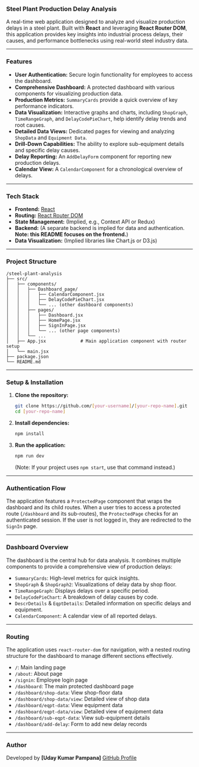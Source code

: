 ### **Steel Plant Production Delay Analysis** 

A real-time web application designed to analyze and visualize production delays in a steel plant. Built with **React** and leveraging **React Router DOM**, this application provides key insights into industrial process delays, their causes, and performance bottlenecks using real-world steel industry data.

-----

### **Features**

  * **User Authentication:** Secure login functionality for employees to access the dashboard.
  * **Comprehensive Dashboard:** A protected dashboard with various components for visualizing production data.
  * **Production Metrics:** `SummaryCards` provide a quick overview of key performance indicators.
  * **Data Visualization:** Interactive graphs and charts, including `ShopGraph`, `TimeRangeGraph`, and `DelayCodePieChart`, help identify delay trends and root causes.
  * **Detailed Data Views:** Dedicated pages for viewing and analyzing `ShopData` and `Equipment Data`.
  * **Drill-Down Capabilities:** The ability to explore sub-equipment details and specific delay causes.
  * **Delay Reporting:** An `AddDelayForm` component for reporting new production delays.
  * **Calendar View:** A `CalendarComponent` for a chronological overview of delays.

-----

### **Tech Stack** 

  * **Frontend:** [React](https://reactjs.org/)
  * **Routing:** [React Router DOM](https://reactrouter.com/en/main)
  * **State Management:** (Implied, e.g., Context API or Redux)
  * **Backend:** (A separate backend is implied for data and authentication. **Note: this README focuses on the frontend.**)
  * **Data Visualization:** (Implied libraries like Chart.js or D3.js)

-----

### **Project Structure**

```
/steel-plant-analysis
├── src/
│   ├── components/
│   │   ├── Dashboard_page/
│   │   │   ├── CalendarComponent.jsx
│   │   │   ├── DelayCodePieChart.jsx
│   │   │   └── ... (other dashboard components)
│   │   ├── pages/
│   │   │   ├── Dashboard.jsx
│   │   │   ├── HomePage.jsx
│   │   │   ├── SignInPage.jsx
│   │   │   └── ... (other page components)
│   │   └── ...
│   ├── App.jsx             # Main application component with router setup
│   └── main.jsx
├── package.json
└── README.md
```

-----

### **Setup & Installation** 

1.  **Clone the repository:**
    ```bash
    git clone https://github.com/[your-username]/[your-repo-name].git
    cd [your-repo-name]
    ```
2.  **Install dependencies:**
    ```bash
    npm install
    ```
3.  **Run the application:**
    ```bash
    npm run dev
    ```
    (Note: If your project uses `npm start`, use that command instead.)

-----

### **Authentication Flow**

The application features a `ProtectedPage` component that wraps the dashboard and its child routes. When a user tries to access a protected route (`/dashboard` and its sub-routes), the `ProtectedPage` checks for an authenticated session. If the user is not logged in, they are redirected to the `SignIn` page.

-----

### **Dashboard Overview** 

The dashboard is the central hub for data analysis. It combines multiple components to provide a comprehensive view of production delays:

  * `SummaryCards`: High-level metrics for quick insights.
  * `ShopGraph` & `ShopGraph2`: Visualizations of delay data by shop floor.
  * `TimeRangeGraph`: Displays delays over a specific period.
  * `DelayCodePieChart`: A breakdown of delay causes by code.
  * `DescrDetails` & `EqptDetails`: Detailed information on specific delays and equipment.
  * `CalendarComponent`: A calendar view of all reported delays.

-----

### **Routing** 

The application uses `react-router-dom` for navigation, with a nested routing structure for the dashboard to manage different sections effectively.

  * `/`: Main landing page
  * `/about`: About page
  * `/signin`: Employee login page
  * `/dashboard`: The main protected dashboard page
  * `/dashboard/shop-data`: View shop-floor data
  * `/dashboard/shop-data/view`: Detailed view of shop data
  * `/dashboard/eqpt-data`: View equipment data
  * `/dashboard/eqpt-data/view`: Detailed view of equipment data
  * `/dashboard/sub-eqpt-data`: View sub-equipment details
  * `/dashboard/add-delay`: Form to add new delay records

-----

### **Author**

Developed by **[Uday Kumar Pampana]** [GitHub Profile](https://github.com/Uday-kumar-42)
